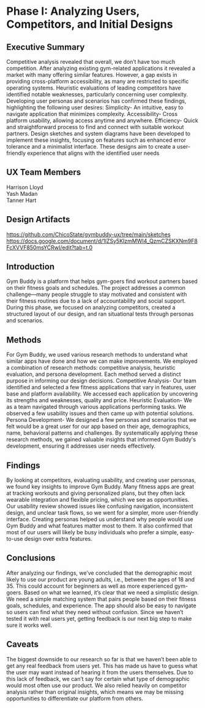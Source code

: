 # Phase I: Analyzing Users, Competitors, and Initial Designs

## Executive Summary

Competitive analysis revealed that overall, we don’t have too much competition. After analyzing existing gym-related applications it revealed a market with many offering similar features. However, a gap exists in providing cross-platform accessibility, as many are restricted to specific operating systems. 
Heuristic evaluations of leading competitors have identified notable weaknesses, particularly concerning user complexity.
Developing user personas and scenarios has confirmed these findings, highlighting the following user desires:
Simplicity- An intuitive, easy to navigate application that minimizes complexity.
Accessibility- Cross platform usability, allowing access anytime and anywhere.
Efficiency- Quick and straightforward process to find and connect with suitable workout partners.
Design sketches and system diagrams have been developed to implement these insights, focusing on features such as enhanced error tolerance and a minimalist interface. These designs aim to create a user-friendly experience that aligns with the identified user needs

## UX Team Members

Harrison Lloyd <br>
Yash Madan <br>
Tanner Hart

## Design Artifacts

https://github.com/ChicoState/gymbuddy-ux/tree/main/sketches
https://docs.google.com/document/d/1lZSy5KIzmMWI4_QzmCZSKXNm9F8FcXVVF850msYCRwI/edit?tab=t.0

## Introduction

Gym Buddy is a platform that helps gym-goers find workout partners based on their fitness goals and schedules. The project addresses a common challenge—many people struggle to stay motivated and consistent with their fitness routines due to a lack of accountability and social support. During this phase, we focused on analyzing competitors, created a structured layout of our design, and ran situational tests through personas and scenarios. 

## Methods

For Gym Buddy, we used various research methods to understand what similar apps have done and how we can make improvements. We employed a combination of research methods: competitive analysis, heuristic evaluation, and persona development. Each method served a distinct purpose in informing our design decisions. 
Competitive Analysis- Our team identified and selected a few fitness applications that vary in features, user base and platform availability. We accessed each application by uncovering its strengths and weaknesses, quality and price.
Heuristic Evaluation- We as a team navigated through various applications performing tasks. We observed a few usability issues and then came up with potential solutions.
Persona Development- We designed a few personas and scenarios that we felt would be a great user for our app based on their age, demographics, name, behavioral patterns and challenges.
By systematically applying these research methods, we gained valuable insights that informed Gym Buddy's development, ensuring it addresses user needs effectively.

## Findings

By looking at competitors, evaluating usability, and creating user personas, we found key insights to improve Gym Buddy. Many fitness apps are great at tracking workouts and giving personalized plans, but they often lack wearable integration and flexible pricing, which we see as opportunities. Our usability review showed issues like confusing navigation, inconsistent design, and unclear task flows, so we went for a simpler, more user-friendly interface. Creating personas helped us understand why people would use Gym Buddy and what features matter most to them. It also confirmed that most of our users will likely be busy individuals who prefer a simple, easy-to-use design over extra features.

## Conclusions

After analyzing our findings, we’ve concluded that the demographic most likely to use our product are young adults, i.e., between the ages of 18 and 35. This could account for beginners as well as more experienced gym-goers. Based on what we learned, it’s clear that we need a simplistic design. We need a simple matching system that pairs people based on their fitness goals, schedules, and experience. The app should also be easy to navigate so users can find what they need without confusion. Since we haven’t tested it with real users yet, getting feedback is our next big step to make sure it works well.

## Caveats

The biggest downside to our research so far is that we haven’t been able to get any real feedback from users yet. This has made us have to guess what the user may want instead of hearing it from the users themselves. Due to this lack of feedback, we can’t say for certain what type of demographic would most often use our product. We also relied heavily on competitor analysis rather than original insights, which means we may be missing opportunities to differentiate our platform from others.
